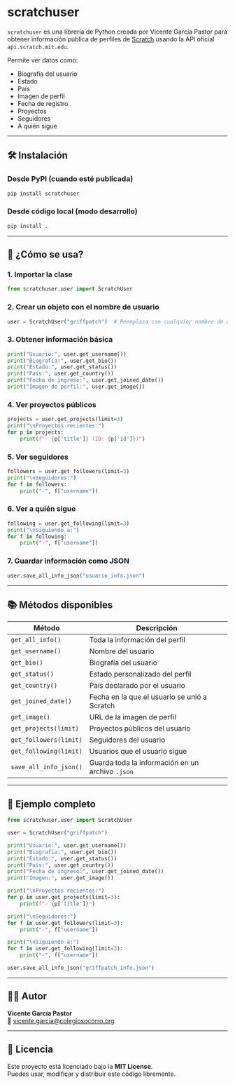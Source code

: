 # scratchuser

`scratchuser` es una librería de Python creada por Vicente García Pastor para obtener información pública de perfiles de [Scratch](https://scratch.mit.edu) usando la API oficial `api.scratch.mit.edu`.

Permite ver datos como:
- Biografía del usuario
- Estado
- País
- Imagen de perfil
- Fecha de registro
- Proyectos
- Seguidores
- A quién sigue

---

## 🛠 Instalación

### Desde PyPI (cuando esté publicada)

```bash
pip install scratchuser
```

### Desde código local (modo desarrollo)

```bash
pip install .
```

---

## 🚀 ¿Cómo se usa?

### 1. Importar la clase

```python
from scratchuser.user import ScratchUser
```

### 2. Crear un objeto con el nombre de usuario

```python
user = ScratchUser("griffpatch")  # Reemplaza con cualquier nombre de usuario de Scratch
```

### 3. Obtener información básica

```python
print("Usuario:", user.get_username())
print("Biografía:", user.get_bio())
print("Estado:", user.get_status())
print("País:", user.get_country())
print("Fecha de ingreso:", user.get_joined_date())
print("Imagen de perfil:", user.get_image())
```

### 4. Ver proyectos públicos

```python
projects = user.get_projects(limit=3)
print("\nProyectos recientes:")
for p in projects:
    print(f"- {p['title']} (ID: {p['id']})")
```

### 5. Ver seguidores

```python
followers = user.get_followers(limit=3)
print("\nSeguidores:")
for f in followers:
    print("-", f["username"])
```

### 6. Ver a quién sigue

```python
following = user.get_following(limit=3)
print("\nSiguiendo a:")
for f in following:
    print("-", f["username"])
```

### 7. Guardar información como JSON

```python
user.save_all_info_json("usuario_info.json")
```

---

## 📚 Métodos disponibles

| Método                  | Descripción                                      |
|------------------------|--------------------------------------------------|
| `get_all_info()`       | Toda la información del perfil                   |
| `get_username()`       | Nombre del usuario                               |
| `get_bio()`            | Biografía del usuario                            |
| `get_status()`         | Estado personalizado del perfil                  |
| `get_country()`        | País declarado por el usuario                    |
| `get_joined_date()`    | Fecha en la que el usuario se unió a Scratch     |
| `get_image()`          | URL de la imagen de perfil                       |
| `get_projects(limit)`  | Proyectos públicos del usuario                   |
| `get_followers(limit)` | Seguidores del usuario                           |
| `get_following(limit)` | Usuarios que el usuario sigue                    |
| `save_all_info_json()` | Guarda toda la información en un archivo `.json`|

---

## 🧪 Ejemplo completo

```python
from scratchuser.user import ScratchUser

user = ScratchUser("griffpatch")

print("Usuario:", user.get_username())
print("Biografía:", user.get_bio())
print("Estado:", user.get_status())
print("País:", user.get_country())
print("Fecha de ingreso:", user.get_joined_date())
print("Imagen:", user.get_image())

print("\nProyectos recientes:")
for p in user.get_projects(limit=3):
    print(f"- {p['title']}")

print("\nSeguidores:")
for f in user.get_followers(limit=3):
    print("-", f["username"])

print("\nSiguiendo a:")
for f in user.get_following(limit=3):
    print("-", f["username"])

user.save_all_info_json("griffpatch_info.json")
```

---

## 👨‍💻 Autor

**Vicente García Pastor**  
📧 [vicente.garcia@colegiosocorro.org](mailto:vicente.garcia@colegiosocorro.org)

---

## 📝 Licencia

Este proyecto está licenciado bajo la **MIT License**.  
Puedes usar, modificar y distribuir este código libremente.
